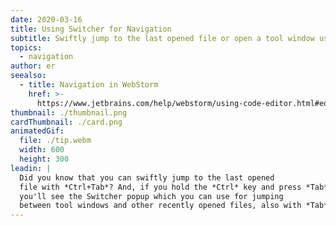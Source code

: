 ```yaml
---
date: 2020-03-16
title: Using Switcher for Navigation
subtitle: Swiftly jump to the last opened file or open a tool window using the popup.
topics:
  - navigation
author: er
seealso:
  - title: Navigation in WebStorm
    href: >-
      https://www.jetbrains.com/help/webstorm/using-code-editor.html#editor_basic_usage
thumbnail: ./thumbnail.png
cardThumbnail: ./card.png
animatedGif:
  file: ./tip.webm
  width: 600
  height: 300
leadin: |
  Did you know that you can swiftly jump to the last opened 
  file with *Ctrl+Tab*? And, if you hold the *Ctrl* key and press *Tab*, 
  you'll see the Switcher popup which you can use for jumping 
  between tool windows and other recently opened files, also with *Tab*.
---
```


